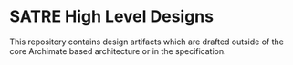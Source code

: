# SATRE High Level Designs

This repository contains design artifacts which are drafted outside of the core Archimate based architecture or in the specification.